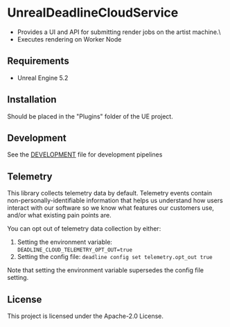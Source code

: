 # UnrealDeadlineCloudService

- Provides a UI and API for submitting render jobs on the artist machine.\
- Executes rendering on Worker Node 


## Requirements
- Unreal Engine 5.2


## Installation
Should be placed in the "Plugins" folder of the UE project.

## Development
See the [DEVELOPMENT](DEVELOPMENT.md) file for development pipelines

## Telemetry

This library collects telemetry data by default. Telemetry events contain non-personally-identifiable information that helps us understand how users interact with our software so we know what features our customers use, and/or what existing pain points are.

You can opt out of telemetry data collection by either:

1. Setting the environment variable: `DEADLINE_CLOUD_TELEMETRY_OPT_OUT=true`
2. Setting the config file: `deadline config set telemetry.opt_out true`

Note that setting the environment variable supersedes the config file setting.

## License
This project is licensed under the Apache-2.0 License. 

